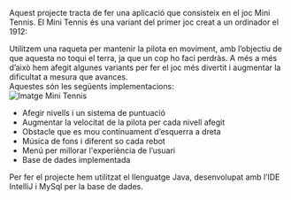 Aquest projecte tracta de fer una aplicació que consisteix en el joc Mini Tennis. El Mini Tennis és una variant del primer joc creat a un ordinador el 1912:  



Utilitzem una raqueta per mantenir la pilota en moviment, amb l’objectiu de que aquesta no toqui el terra, ja que un cop ho faci perdràs. A més a més d’això hem afegit algunes variants per fer el joc més divertit i augmentar la dificultat a mesura que avances.  
Aquestes són  les següents implementacions:  
![Imatge Mini Tennis]([https://www.google.com/imgres?q=first%20game%20computer&imgurl=https%3A%2F%2Fwww.pcsteps.com%2Fwp-content%2Fuploads%2F2017%2F06%2FThe-First-Computer-Game-Was-Created-in-1912.png&imgrefurl=https%3A%2F%2Fwww.pcsteps.com%2F7119-first-computer-game-1912%2F&docid=-nNBVAXBMB2P-M&tbnid=xj4mQd2nh1K7iM&vet=12ahUKEwiHwv_g_sGFAxVlVqQEHZmWAdIQM3oECBoQAA..i&w=750&h=420&hcb=2&ved=2ahUKEwiHwv_g_sGFAxVlVqQEHZmWAdIQM3oECBoQAA](https://www.pcsteps.com/wp-content/uploads/2017/06/The-First-Computer-Game-Was-Created-in-1912.png))

- Afegir nivells i un sistema de puntuació  
- Augmentar la velocitat de la pilota per cada nivell afegit  
- Obstacle que es mou contínuament d’esquerra a dreta  
- Música de fons i diferent so cada rebot  
- Menú per millorar l'experiència de l’usuari  
- Base de dades implementada  

Per fer el projecte hem utilitzat el llenguatge Java, desenvolupat amb l’IDE IntelliJ i MySql per la base de dades.
